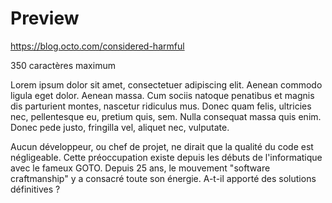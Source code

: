 # Preview

https://blog.octo.com/considered-harmful

350 caractères maximum

Lorem ipsum dolor sit amet, consectetuer adipiscing elit. Aenean commodo ligula eget dolor. Aenean massa. Cum sociis natoque penatibus et magnis dis parturient montes, nascetur ridiculus mus. Donec quam felis, ultricies nec, pellentesque eu, pretium quis, sem. Nulla consequat massa quis enim. Donec pede justo, fringilla vel, aliquet nec, vulputate.

Aucun développeur, ou chef de projet, ne dirait que la qualité du code est négligeable. Cette préoccupation existe depuis les débuts de l'informatique avec le fameux GOTO. Depuis 25 ans, le mouvement "software craftmanship" y a consacré toute son énergie. A-t-il apporté des solutions définitives ?